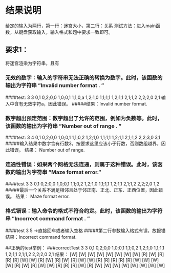 # 结果说明
给定的输入为两行，第一行：迷宫大小，第二行：关系
测试方法：进入main函数，从键盘获取输入，输入格式和题中要求一致即可。
## 要求1：
将迷宫渲染为字符串，且有
### 无效的数字：输入的字符串无法正确的转换为数字。此时，该函数的输出为字符串 ”Invalid number format . ”
####test:
3 3
0,1 0,2;0,0 1,0;0,1 1,1;0,a 1,2;1,0 1,1;1,1 1,2;1,1 2,1;1,2 2,2;2,0 2,1
输入中含有无效字符a，因此错误。
#####结果：Invalid number format.
### 数字超出预定范围：数字超出了允许的范围，例如为负数等。此时，该函数的输出为字符串 ”Number out of range . ”
####test:
3 4
0,1 0,2;0,0 1,0;0,1 1,1;0,2 1,2;1,0 1,1;1,1 1,2;1,1 2,1;1,2 2,2;3,0 3,1
#####输入结果中数字含有行数3，按要求这里应该小于行数，否则数组越界，因此错误。
结果：
Number out of range.
### 连通性错误：如果两个网格无法连通，则属于这种错误。此时，该函数的输出为字符串 ”Maze format error.”
####test 
3 3
0,1 0,2;0,0 1,0;0,1 1,1;0,2 1,2;1,0 1,1;1,1 1,2;1,1 2,1;1,2 2,2;2,0 1,2
#####最后一个关系不满足相邻且处于邻正南、正北、正东、正西位置，因此错误。
结果：
Maze format error.
### 格式错误：输入命令的格式不符合约定。此时，该函数的输出为字符串 ”Incorrect command format . ”
####test
3 5
->直接回车或者输入空格
#####第二行参数输入格式有误，故报错
结果：Incorrect command format.

##正确的test举例：
###correctTest
3 3
0,1 0,2;0,0 1,0;0,1 1,1;0,2 1,2;1,0 1,1;1,1 1,2;1,1 2,1;1,2 2,2;2,0 2,1
结果：
[W] [W] [W] [W] [W] [W] [W] 
[W] [R] [W] [R] [R] [R] [W] 
[W] [R] [W] [R] [W] [R] [W] 
[W] [R] [R] [R] [R] [R] [W] 
[W] [W] [W] [R] [W] [R] [W] 
[W] [R] [R] [R] [W] [R] [W] 
[W] [W] [W] [W] [W] [W] [W]